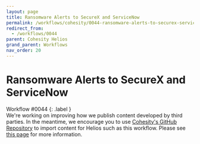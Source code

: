 ```yaml
---
layout: page
title: Ransomware Alerts to SecureX and ServiceNow
permalink: /workflows/cohesity/0044-ransomware-alerts-to-securex-servicenow
redirect_from:
  - /workflows/0044
parent: Cohesity Helios
grand_parent: Workflows
nav_order: 20
---
```


# Ransomware Alerts to SecureX and ServiceNow
<div markdown="1">
Workflow #0044
{: .label }
</div>

<div class="cisco-alert cisco-alert-info"><i class="fa fa-info-circle mr-1 cisco-icon-info"></i> We're working on improving how we publish content developed by third parties. In the meantime, we encourage you to use <a href="https://github.com/cohesity/SecureX" target="_blank">Cohesity's GitHub Repository</a> to import content for Helios such as this workflow. Please see <a href="{{ site.baseurl }}/workflows/cohesity/" target="_self">this page</a> for more information.</div>
